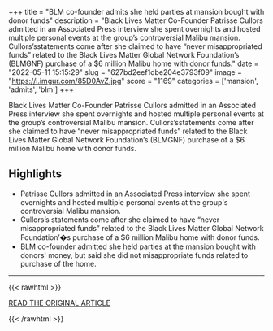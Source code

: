 +++
title = "BLM co-founder admits she held parties at mansion bought with donor funds"
description = "Black Lives Matter Co-Founder Patrisse Cullors admitted in an Associated Press interview she spent overnights and hosted multiple personal events at the group’s controversial Malibu mansion. Cullors’sstatements come after she claimed to have “never misappropriated funds” related to the Black Lives Matter Global Network Foundation’s (BLMGNF) purchase of a $6 million Malibu home with donor funds."
date = "2022-05-11 15:15:29"
slug = "627bd2eef1dbe204e3793f09"
image = "https://i.imgur.com/85D0AvZ.jpg"
score = "1169"
categories = ['mansion', 'admits', 'blm']
+++

Black Lives Matter Co-Founder Patrisse Cullors admitted in an Associated Press interview she spent overnights and hosted multiple personal events at the group’s controversial Malibu mansion. Cullors’sstatements come after she claimed to have “never misappropriated funds” related to the Black Lives Matter Global Network Foundation’s (BLMGNF) purchase of a $6 million Malibu home with donor funds.

## Highlights

- Patrisse Cullors admitted in an Associated Press interview she spent overnights and hosted multiple personal events at the group's controversial Malibu mansion.
- Cullors’s statements come after she claimed to have “never misappropriated funds” related to the Black Lives Matter Global Network Foundation’�s purchase of a $6 million Malibu home with donor funds.
- BLM co-founder admitted she held parties at the mansion bought with donors' money, but said she did not misappropriate funds related to purchase of the home.

---

{{< rawhtml >}}
  <p class="article-category">
    <a target="_blank" href="https://komonews.com/news/nation-world/blm-co-founder-admits-she-held-parties-at-mansion-bought-with-donor-funds-black-lives-matter-patrisse-cullors-malibu-florida-global-network-foundation-blmgnf">READ THE ORIGINAL ARTICLE</a>
  </p>
{{< /rawhtml >}}
